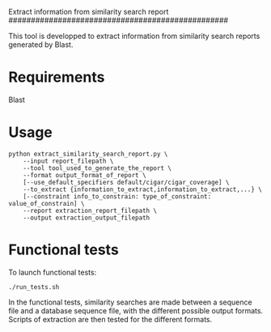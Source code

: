 Extract information from similarity search report
#################################################

This tool is developped to extract information from similarity search reports 
generated by Blast.

# Requirements

Blast

# Usage

```
python extract_similarity_search_report.py \
    --input report_filepath \
    --tool tool_used_to_generate_the_report \
    --format output_format_of_report \
    [--use_default_specifiers default/cigar/cigar_coverage] \
    --to_extract {information_to_extract,information_to_extract,...} \
    [--constraint info_to_constrain: type_of_constraint: value_of_constrain] \
    --report extraction_report_filepath \
    --output extraction_output_filepath
```

# Functional tests

To launch functional tests:

```
./run_tests.sh
```

In the functional tests, similarity searches are made between a sequence file 
and a database sequence file, with the different possible output formats. Scripts
of extraction are then tested for the different formats.
